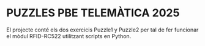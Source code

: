 # PUZZLES PBE TELEMÀTICA 2025

El projecte conté els dos exercicis Puzzle1 y Puzzle2 per tal de fer funcionar el mòdul RFID-RC522 utilitzant scripts en Python.



